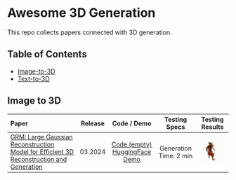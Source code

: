 # Awesome 3D Generation

This repo collects papers connected with 3D generation.

## Table of Contents
- [Image-to-3D](#image-to-3d)
- [Text-to-3D](#text-to-3d)

## Image to 3D
| Paper | Release | Code / Demo | Testing Specs | Testing Results |
| :---------------------------------------------------------- | :-------: | :-------: | :-----------: | :-----------: |
| [GRM: Large Gaussian Reconstruction Model for Efficient 3D Reconstruction and Generation](https://arxiv.org/abs/2403.14621) | 03.2024 | [Code (empty)](https://github.com/justimyhxu/GRM?tab=readme-ov-file) <br> [HuggingFace Demo](https://huggingface.co/spaces/GRM-demo/GRM) | Generation Time: 2 min  | <img src="assets/GRM/gs.gif" width="150" />  |
